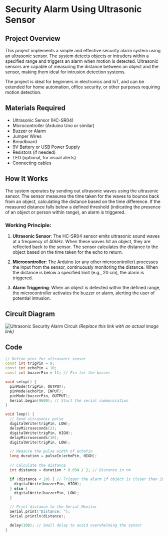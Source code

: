 # Security Alarm Using Ultrasonic Sensor

## Project Overview

This project implements a simple and effective security alarm system using an ultrasonic sensor. The system detects objects or intruders within a specified range and triggers an alarm when motion is detected. Ultrasonic sensors are capable of measuring the distance between an object and the sensor, making them ideal for intrusion detection systems.

The project is ideal for beginners in electronics and IoT, and can be extended for home automation, office security, or other purposes requiring motion detection.

## Materials Required

- Ultrasonic Sensor (HC-SR04)
- Microcontroller (Arduino Uno or similar)
- Buzzer or Alarm
- Jumper Wires
- Breadboard
- 9V Battery or USB Power Supply
- Resistors (if needed)
- LED (optional, for visual alerts)
- Connecting cables

## How It Works

The system operates by sending out ultrasonic waves using the ultrasonic sensor. The sensor measures the time taken for the waves to bounce back from an object, calculating the distance based on the time difference. If the measured distance falls below a defined threshold (indicating the presence of an object or person within range), an alarm is triggered.

### Working Principle:

1. **Ultrasonic Sensor**: The HC-SR04 sensor emits ultrasonic sound waves at a frequency of 40kHz. When these waves hit an object, they are reflected back to the sensor. The sensor calculates the distance to the object based on the time taken for the echo to return.
   
2. **Microcontroller**: The Arduino (or any other microcontroller) processes the input from the sensor, continuously monitoring the distance. When the distance is below a specified limit (e.g., 20 cm), the alarm is triggered.

3. **Alarm Triggering**: When an object is detected within the defined range, the microcontroller activates the buzzer or alarm, alerting the user of potential intrusion.

## Circuit Diagram

![Ultrasonic Security Alarm Circuit](https://example.com/path/to/circuit-diagram.png) *(Replace this link with an actual image link)*

## Code

```cpp
// Define pins for ultrasonic sensor
const int trigPin = 9;
const int echoPin = 10;
const int buzzerPin = 11; // Pin for the buzzer

void setup() {
  pinMode(trigPin, OUTPUT);
  pinMode(echoPin, INPUT);
  pinMode(buzzerPin, OUTPUT);
  Serial.begin(9600); // Start the serial communication
}

void loop() {
  // Send ultrasonic pulse
  digitalWrite(trigPin, LOW);
  delayMicroseconds(2);
  digitalWrite(trigPin, HIGH);
  delayMicroseconds(10);
  digitalWrite(trigPin, LOW);

  // Measure the pulse width of echoPin
  long duration = pulseIn(echoPin, HIGH);
  
  // Calculate the distance
  int distance = duration * 0.034 / 2; // Distance in cm

  if (distance < 20) { // Trigger the alarm if object is closer than 20 cm
    digitalWrite(buzzerPin, HIGH);
  } else {
    digitalWrite(buzzerPin, LOW);
  }

  // Print distance to the Serial Monitor
  Serial.print("Distance: ");
  Serial.println(distance);

  delay(100); // Small delay to avoid overwhelming the sensor
}

